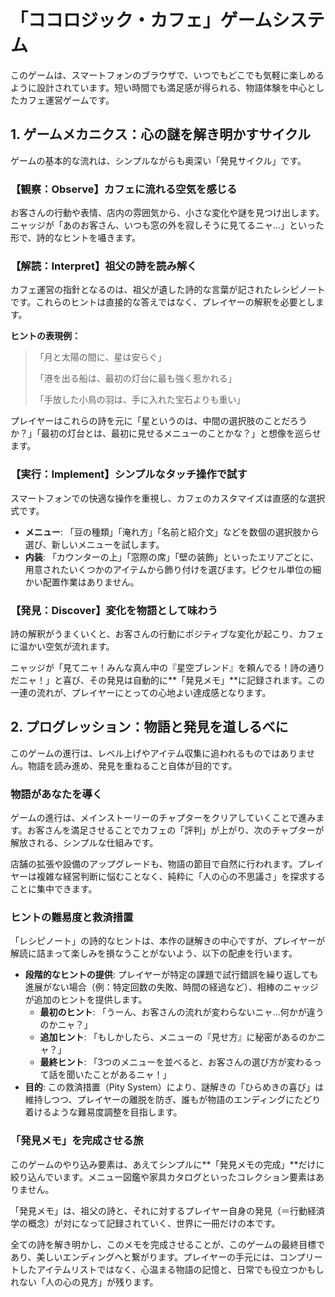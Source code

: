 # 「ココロジック・カフェ」ゲームシステム

このゲームは、スマートフォンのブラウザで、いつでもどこでも気軽に楽しめるように設計されています。短い時間でも満足感が得られる、物語体験を中心としたカフェ運営ゲームです。

## 1. ゲームメカニクス：心の謎を解き明かすサイクル

ゲームの基本的な流れは、シンプルながらも奥深い「発見サイクル」です。

### 【観察：Observe】カフェに流れる空気を感じる

お客さんの行動や表情、店内の雰囲気から、小さな変化や謎を見つけ出します。ニャッジが「あのお客さん、いつも窓の外を寂しそうに見てるニャ…」といった形で、詩的なヒントを囁きます。

### 【解読：Interpret】祖父の詩を読み解く

カフェ運営の指針となるのは、祖父が遺した詩的な言葉が記されたレシピノートです。これらのヒントは直接的な答えではなく、プレイヤーの解釈を必要とします。

**ヒントの表現例：**

> 「月と太陽の間に、星は安らぐ」
>
> 「港を出る船は、最初の灯台に最も強く惹かれる」
>
> 「手放した小鳥の羽は、手に入れた宝石よりも重い」

プレイヤーはこれらの詩を元に「星というのは、中間の選択肢のことだろうか？」「最初の灯台とは、最初に見せるメニューのことかな？」と想像を巡らせます。

### 【実行：Implement】シンプルなタッチ操作で試す

スマートフォンでの快適な操作を重視し、カフェのカスタマイズは直感的な選択式です。

- **メニュー**: 「豆の種類」「淹れ方」「名前と紹介文」などを数個の選択肢から選び、新しいメニューを試します。
- **内装**: 「カウンターの上」「窓際の席」「壁の装飾」といったエリアごとに、用意されたいくつかのアイテムから飾り付けを選びます。ピクセル単位の細かい配置作業はありません。

### 【発見：Discover】変化を物語として味わう

詩の解釈がうまくいくと、お客さんの行動にポジティブな変化が起こり、カフェに温かい空気が流れます。

ニャッジが「見てニャ！みんな真ん中の『星空ブレンド』を頼んでる！詩の通りだニャ！」と喜び、その発見は自動的に**「発見メモ」**に記録されます。この一連の流れが、プレイヤーにとっての心地よい達成感となります。

## 2. プログレッション：物語と発見を道しるべに

このゲームの進行は、レベル上げやアイテム収集に追われるものではありません。物語を読み進め、発見を重ねること自体が目的です。

### 物語があなたを導く

ゲームの進行は、メインストーリーのチャプターをクリアしていくことで進みます。お客さんを満足させることでカフェの「評判」が上がり、次のチャプターが解放される、シンプルな仕組みです。

店舗の拡張や設備のアップグレードも、物語の節目で自然に行われます。プレイヤーは複雑な経営判断に悩むことなく、純粋に「人の心の不思議さ」を探求することに集中できます。

### ヒントの難易度と救済措置

「レシピノート」の詩的なヒントは、本作の謎解きの中心ですが、プレイヤーが解読に詰まって楽しみを損なうことがないよう、以下の配慮を行います。

- **段階的なヒントの提供**: プレイヤーが特定の課題で試行錯誤を繰り返しても進展がない場合（例：特定回数の失敗、時間の経過など）、相棒のニャッジが追加のヒントを提供します。
  - **最初のヒント**: 「うーん、お客さんの流れが変わらないニャ…何かが違うのかニャ？」
  - **追加ヒント**: 「もしかしたら、メニューの『見せ方』に秘密があるのかニャ？」
  - **最終ヒント**: 「3つのメニューを並べると、お客さんの選び方が変わるって話を聞いたことがあるニャ！」
- **目的**: この救済措置（Pity System）により、謎解きの「ひらめきの喜び」は維持しつつ、プレイヤーの離脱を防ぎ、誰もが物語のエンディングにたどり着けるような難易度調整を目指します。

### 「発見メモ」を完成させる旅

このゲームのやり込み要素は、あえてシンプルに**「発見メモの完成」**だけに絞り込んでいます。メニュー図鑑や家具カタログといったコレクション要素はありません。

「発見メモ」は、祖父の詩と、それに対するプレイヤー自身の発見（＝行動経済学の概念）が対になって記録されていく、世界に一冊だけの本です。

全ての詩を解き明かし、このメモを完成させることが、このゲームの最終目標であり、美しいエンディングへと繋がります。プレイヤーの手元には、コンプリートしたアイテムリストではなく、心温まる物語の記憶と、日常でも役立つかもしれない「人の心の見方」が残ります。
